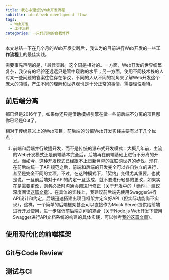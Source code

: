 ```yaml
---
title: 我心中理想的Web开发流程
subtitle: ideal-web-development-flow
tags:
  - Web开发
  - 工作流程
categories: 一只代码狗的自我修养
---
```

本文总结一下在几个月的Web开发实践后，我认为的目前进行Web开发的一些**工作流程**上的最佳实践。

需要事先声明的是，「最佳实践」这个词是相对的。一方面，Web开发的世界纷繁复杂，我仅有的经验还远远只是管中窥豹的水平；另一方面，使用不同技术栈的人对某一些问题的答案往往存在争议，不同的人从不同的视角来了解Web开发这个庞大的领域，产生不同的理解和世界观也是十分正常的事情，需要理性看待。

<!-- more -->

## 前后端分离

都已经是2016年了，如果你还只是借助模板引擎在做一些前后端不分离的项目那你已经是Out了。

相对于传统意义上的Web项目，前后端的分离Web开发实践主要有以下几个优点：

1. 前端和后端并行敏捷开发，而不是传统的瀑布式开发模式：大概几年前，主流的Web开发模式还是前端基本完全后，后端再在前端基础上进行不分离的开发。而如今，这种开发模式已经跟不上日新月异的互联网世界的步伐。现在，在前后端统一了API规范之后，前端和后端的开发完全可以各自独立的进行，甚至是完全不同的立项。不过，在这种模式下，「契约」变得尤其重要。也就是说，一旦前后端对于API的约定一旦达成，就不要进行轻易的更改，如果实在是需要更改，则务必及时沟通协调进行修正（关于开发中的「契约」，建议深度阅读[这篇文章](http://mp.weixin.qq.com/s?__biz=MzA3NDM0ODQwMw==&mid=402114651&idx=1&sn=a7b891f532e29b73afd83f17ae071023)）。在具体的实践上，我建议前后端先使用Swagger进行API设计和约定，后端迅速搭建出项目框架并定义好API（但实际功能尚不实现），这样，一个简单的后端框架甚至可以直接作为Mock Server提供给前端进行开发使用，进一步降低前后端之间的耦合（关于Node.js Web开发下使用Swagger进行API文档系统的构建的具体实践，可以参考[我的这篇文章](http://maples7.com/2016/09/06/build-doc-system-of-express-api-server-with-swagger/)）。

## 使用现代化的前端框架

## Git与Code Review

## 测试与CI
